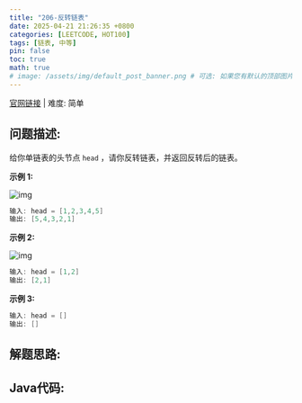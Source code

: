 ```yaml
---
title: "206-反转链表"
date: 2025-04-21 21:26:35 +0800
categories: [LEETCODE, HOT100]
tags: [链表, 中等]
pin: false
toc: true
math: true
# image: /assets/img/default_post_banner.png # 可选: 如果您有默认的顶部图片，取消注释并修改路径
---
```


[官网链接](https://leetcode.cn/problems/reverse-linked-list/) \| 难度: 简单

## 问题描述: 

给你单链表的头节点 `head` ，请你反转链表，并返回反转后的链表。

**示例 1:**

![img](../assets/img/posts/p206_0.jpg)

```java
输入: head = [1,2,3,4,5]
输出: [5,4,3,2,1]
```

**示例 2:**

![img](../assets/img/posts/p206_1.jpg)

```java
输入: head = [1,2]
输出: [2,1]
```

**示例 3:**

```java
输入: head = []
输出: []
```





## 解题思路: 

## Java代码: 
